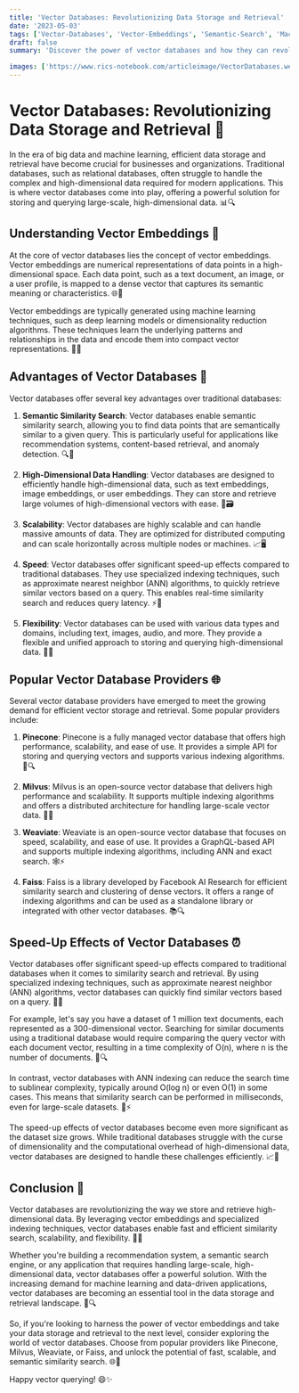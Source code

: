 ```yaml
---
title: 'Vector Databases: Revolutionizing Data Storage and Retrieval'
date: '2023-05-03'
tags: ['Vector-Databases', 'Vector-Embeddings', 'Semantic-Search', 'Machine-Learning', 'devops']
draft: false
summary: 'Discover the power of vector databases and how they can revolutionize your data storage and retrieval processes. Learn about vector embeddings, the advantages of using vector databases, and the speed-up effects they offer. Explore popular vector database providers and their features.'

images: ['https://www.rics-notebook.com/articleimage/VectorDatabases.webp']
---
```


# Vector Databases: Revolutionizing Data Storage and Retrieval 🚀

In the era of big data and machine learning, efficient data storage and retrieval have become crucial for businesses and organizations. Traditional databases, such as relational databases, often struggle to handle the complex and high-dimensional data required for modern applications. This is where vector databases come into play, offering a powerful solution for storing and querying large-scale, high-dimensional data. 📊🔍

## Understanding Vector Embeddings 🧩

At the core of vector databases lies the concept of vector embeddings. Vector embeddings are numerical representations of data points in a high-dimensional space. Each data point, such as a text document, an image, or a user profile, is mapped to a dense vector that captures its semantic meaning or characteristics. 🌐🎨

Vector embeddings are typically generated using machine learning techniques, such as deep learning models or dimensionality reduction algorithms. These techniques learn the underlying patterns and relationships in the data and encode them into compact vector representations. 🧠💡

## Advantages of Vector Databases 🌟

Vector databases offer several key advantages over traditional databases:

1. **Semantic Similarity Search**: Vector databases enable semantic similarity search, allowing you to find data points that are semantically similar to a given query. This is particularly useful for applications like recommendation systems, content-based retrieval, and anomaly detection. 🔍🎯

2. **High-Dimensional Data Handling**: Vector databases are designed to efficiently handle high-dimensional data, such as text embeddings, image embeddings, or user embeddings. They can store and retrieve large volumes of high-dimensional vectors with ease. 📏🗃️

3. **Scalability**: Vector databases are highly scalable and can handle massive amounts of data. They are optimized for distributed computing and can scale horizontally across multiple nodes or machines. 📈🖥️

4. **Speed**: Vector databases offer significant speed-up effects compared to traditional databases. They use specialized indexing techniques, such as approximate nearest neighbor (ANN) algorithms, to quickly retrieve similar vectors based on a query. This enables real-time similarity search and reduces query latency. ⚡🚀

5. **Flexibility**: Vector databases can be used with various data types and domains, including text, images, audio, and more. They provide a flexible and unified approach to storing and querying high-dimensional data. 🌈🔧

## Popular Vector Database Providers 🌐

Several vector database providers have emerged to meet the growing demand for efficient vector storage and retrieval. Some popular providers include:

1. **Pinecone**: Pinecone is a fully managed vector database that offers high performance, scalability, and ease of use. It provides a simple API for storing and querying vectors and supports various indexing algorithms. 🌲🔍

2. **Milvus**: Milvus is an open-source vector database that delivers high performance and scalability. It supports multiple indexing algorithms and offers a distributed architecture for handling large-scale vector data. 🐘🚀

3. **Weaviate**: Weaviate is an open-source vector database that focuses on speed, scalability, and ease of use. It provides a GraphQL-based API and supports multiple indexing algorithms, including ANN and exact search. 🕸️⚡

4. **Faiss**: Faiss is a library developed by Facebook AI Research for efficient similarity search and clustering of dense vectors. It offers a range of indexing algorithms and can be used as a standalone library or integrated with other vector databases. 📚🔍

## Speed-Up Effects of Vector Databases ⏰

Vector databases offer significant speed-up effects compared to traditional databases when it comes to similarity search and retrieval. By using specialized indexing techniques, such as approximate nearest neighbor (ANN) algorithms, vector databases can quickly find similar vectors based on a query. 🚀⏰

For example, let's say you have a dataset of 1 million text documents, each represented as a 300-dimensional vector. Searching for similar documents using a traditional database would require comparing the query vector with each document vector, resulting in a time complexity of O(n), where n is the number of documents. 📜🔍

In contrast, vector databases with ANN indexing can reduce the search time to sublinear complexity, typically around O(log n) or even O(1) in some cases. This means that similarity search can be performed in milliseconds, even for large-scale datasets. 🚀⚡

The speed-up effects of vector databases become even more significant as the dataset size grows. While traditional databases struggle with the curse of dimensionality and the computational overhead of high-dimensional data, vector databases are designed to handle these challenges efficiently. 📈🌌

## Conclusion 🎉

Vector databases are revolutionizing the way we store and retrieve high-dimensional data. By leveraging vector embeddings and specialized indexing techniques, vector databases enable fast and efficient similarity search, scalability, and flexibility. 🚀🌟

Whether you're building a recommendation system, a semantic search engine, or any application that requires handling large-scale, high-dimensional data, vector databases offer a powerful solution. With the increasing demand for machine learning and data-driven applications, vector databases are becoming an essential tool in the data storage and retrieval landscape. 🔧🔍

So, if you're looking to harness the power of vector embeddings and take your data storage and retrieval to the next level, consider exploring the world of vector databases. Choose from popular providers like Pinecone, Milvus, Weaviate, or Faiss, and unlock the potential of fast, scalable, and semantic similarity search. 🌐🚀

Happy vector querying! 😄✨
